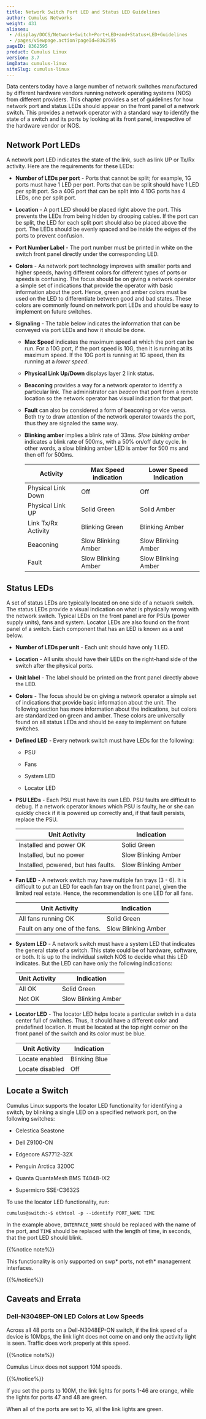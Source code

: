 ```yaml
---
title: Network Switch Port LED and Status LED Guidelines
author: Cumulus Networks
weight: 431
aliases:
 - /display/DOCS/Network+Switch+Port+LED+and+Status+LED+Guidelines
 - /pages/viewpage.action?pageId=8362595
pageID: 8362595
product: Cumulus Linux
version: 3.7
imgData: cumulus-linux
siteSlug: cumulus-linux
---
```

Data centers today have a large number of network switches manufactured
by different hardware vendors running network operating systems (NOS)
from different providers. This chapter provides a set of guidelines for
how network port and status LEDs should appear on the front panel of a
network switch. This provides a network operator with a standard way to
identify the state of a switch and its ports by looking at its front
panel, irrespective of the hardware vendor or NOS.

## Network Port LEDs

A network port LED indicates the state of the link, such as link UP or
Tx/Rx activity. Here are the requirements for these LEDs:

  - **Number of LEDs per port** - Ports that cannot be split; for
    example, 1G ports must have 1 LED per port. Ports that can be split
    should have 1 LED per split port. So a 40G port that can be split
    into 4 10G ports has 4 LEDs, one per split port.

  - **Location** - A port LED should be placed right above the port.
    This prevents the LEDs from being hidden by drooping cables. If the
    port can be split, the LED for each split port should also be placed
    above the port. The LEDs should be evenly spaced and be inside the
    edges of the ports to prevent confusion.

  - **Port Number Label** - The port number must be printed in white on
    the switch front panel directly under the corresponding LED.

  - **Colors** - As network port technology improves with smaller ports
    and higher speeds, having different colors for different types of
    ports or speeds is confusing. The focus should be on giving a
    network operator a simple set of indications that provide the
    operator with basic information about the port. Hence, green and
    amber colors must be used on the LED to differentiate between good
    and bad states. These colors are commonly found on network port LEDs
    and should be easy to implement on future switches.

  - **Signaling** - The table below indicates the information that can
    be conveyed via port LEDs and how it should be done.

      - **Max Speed** indicates the maximum speed at which the port can
        be run. For a 10G port, if the port speed is 10G, then it is
        running at its maximum speed. If the 10G port is running at 1G
        speed, then its running at a *lower speed*.

      - **Physical Link Up/Down** displays layer 2 link status.

      - **Beaconing** provides a way for a network operator to identify
        a particular link. The administrator can *beacon* that port from
        a remote location so the network operator has visual indication
        for that port.

      - **Fault** can also be considered a form of beaconing or vice
        versa. Both try to draw attention of the network operator
        towards the port, thus they are signaled the same way.

      - **Blinking amber** implies a blink rate of 33ms. *Slow blinking
        amber* indicates a blink rate of 500ms, with a 50% on/off duty
        cycle. In other words, a slow blinking amber LED is amber for
        500 ms and then off for 500ms.

        | Activity            | Max Speed indication | Lower Speed Indication |
        | ------------------- | -------------------- | ---------------------- |
        | Physical Link Down  | Off                  | Off                    |
        | Physical Link UP    | Solid Green          | Solid Amber            |
        | Link Tx/Rx Activity | Blinking Green       | Blinking Amber         |
        | Beaconing           | Slow Blinking Amber  | Slow Blinking Amber    |
        | Fault               | Slow Blinking Amber  | Slow Blinking Amber    |


## Status LEDs

A set of status LEDs are typically located on one side of a network
switch. The status LEDs provide a visual indication on what is
physically wrong with the network switch. Typical LEDs on the front
panel are for PSUs (power supply units), fans and system. Locator LEDs
are also found on the front panel of a switch. Each component that has
an LED is known as a *unit* below.

  - **Number of LEDs per unit** - Each unit should have only 1 LED.

  - **Location** - All units should have their LEDs on the right-hand
    side of the switch after the physical ports.

  - **Unit label** - The label should be printed on the front panel
    directly above the LED.

  - **Colors** - The focus should be on giving a network operator a
    simple set of indications that provide basic information about the
    unit. The following section has more information about the
    indications, but colors are standardized on green and amber. These
    colors are universally found on all status LEDs and should be easy
    to implement on future switches.

  - **Defined LED** - Every network switch must have LEDs for the
    following:

      - PSU

      - Fans

      - System LED

      - Locator LED

  - **PSU LEDs** - Each PSU must have its own LED. PSU faults are
    difficult to debug. If a network operator knows which PSU is faulty,
    he or she can quickly check if it is powered up correctly and, if
    that fault persists, replace the PSU.

    | Unit Activity                       | Indication          |
    | ----------------------------------- | ------------------- |
    | Installed and power OK              | Solid Green         |
    | Installed, but no power             | Slow Blinking Amber |
    | Installed, powered, but has faults. | Slow Blinking Amber |


  - **Fan LED** - A network switch may have multiple fan trays (3 - 6).
    It is difficult to put an LED for each fan tray on the front panel,
    given the limited real estate. Hence, the recommendation is one LED
    for all fans.

    | Unit Activity                 | Indication          |
    | ----------------------------- | ------------------- |
    | All fans running OK           | Solid Green         |
    | Fault on any one of the fans. | Slow Blinking Amber |


  - **System LED** - A network switch must have a system LED that
    indicates the general state of a switch. This state could be of
    hardware, software, or both. It is up to the individual switch NOS
    to decide what this LED indicates. But the LED can have only the
    following indications:

    | Unit Activity | Indication          |
    | ------------- | ------------------- |
    | All OK        | Solid Green         |
    | Not OK        | Slow Blinking Amber |


  - **Locator LED** - The locator LED helps locate a particular switch
    in a data center full of switches. Thus, it should have a different
    color and predefined location. It must be located at the top right
    corner on the front panel of the switch and its color must be blue.

    | Unit Activity   | Indication    |
    | --------------- | ------------- |
    | Locate enabled  | Blinking Blue |
    | Locate disabled | Off           |


## Locate a Switch

Cumulus Linux supports the locator LED functionality for identifying a
switch, by blinking a single LED on a specified network port, on the
following switches:

  - Celestica Seastone

  - Dell Z9100-ON

  - Edgecore AS7712-32X

  - Penguin Arctica 3200C

  - Quanta QuantaMesh BMS T4048-IX2

  - Supermicro SSE-C3632S

To use the locator LED functionality, run:

    cumulus@switch:~$ ethtool -p --identify PORT_NAME TIME

In the example above, `INTERFACE_NAME` should be replaced with the name
of the port, and `TIME` should be replaced with the length of time, in
seconds, that the port LED should blink.

{{%notice note%}}

This functionality is only supported on swp\* ports, not eth\*
management interfaces.

{{%/notice%}}

## Caveats and Errata

### Dell-N3048EP-ON LED Colors at Low Speeds

Across all 48 ports on a Dell-N3048EP-ON switch, if the link speed of a
device is 10Mbps, the link light does not come on and only the activity
light is seen. Traffic does work properly at this speed.

{{%notice note%}}

Cumulus Linux does not support 10M speeds.

{{%/notice%}}

If you set the ports to 100M, the link lights for ports 1-46 are orange,
while the lights for ports 47 and 48 are green.

When all of the ports are set to 1G, all the link lights are green.
